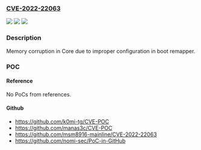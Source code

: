### [CVE-2022-22063](https://cve.mitre.org/cgi-bin/cvename.cgi?name=CVE-2022-22063)
![](https://img.shields.io/static/v1?label=Product&message=Snapdragon&color=blue)
![](https://img.shields.io/static/v1?label=Version&message=%3D%20APQ8096AU%20&color=brighgreen)
![](https://img.shields.io/static/v1?label=Vulnerability&message=n%2Fa&color=brighgreen)

### Description

Memory corruption in Core due to improper configuration in boot remapper.

### POC

#### Reference
No PoCs from references.

#### Github
- https://github.com/k0mi-tg/CVE-POC
- https://github.com/manas3c/CVE-POC
- https://github.com/msm8916-mainline/CVE-2022-22063
- https://github.com/nomi-sec/PoC-in-GitHub

